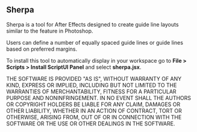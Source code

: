 ## Sherpa

Sherpa is a tool for After Effects designed to create guide line layouts similar to the feature in Photoshop.

Users can define a number of equally spaced guide lines or guide lines based on preferred margins.

To install this tool to automatically display in your workspace go to **File > Scripts > Install ScriptUI Panel** and select **sherpa.jsx**.

THE SOFTWARE IS PROVIDED "AS IS", WITHOUT WARRANTY OF ANY KIND, EXPRESS OR
IMPLIED, INCLUDING BUT NOT LIMITED TO THE WARRANTIES OF MERCHANTABILITY,
FITNESS FOR A PARTICULAR PURPOSE AND NONINFRINGEMENT. IN NO EVENT SHALL THE
AUTHORS OR COPYRIGHT HOLDERS BE LIABLE FOR ANY CLAIM, DAMAGES OR OTHER
LIABILITY, WHETHER IN AN ACTION OF CONTRACT, TORT OR OTHERWISE, ARISING FROM,
OUT OF OR IN CONNECTION WITH THE SOFTWARE OR THE USE OR OTHER DEALINGS IN THE
SOFTWARE.
